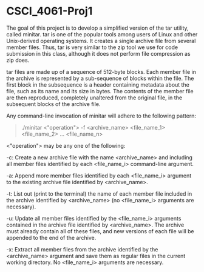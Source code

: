 # CSCI_4061-Proj1
The goal of this project is to develop a simplified version of the tar utility, called minitar. tar is one of the popular tools among users of Linux and other Unix-derived operating systems. It creates a single archive file from several member files. Thus, tar is very similar to the zip tool we use for code submission in this class, although it does not perform file compression as zip does.  

tar files are made up of a sequence of 512-byte blocks. Each member file in the archive is represented by a sub-sequence of blocks within the file. The first block in the subsequence is a header containing metadata about the file, such as its name and its size in bytes. The contents of the member file are then reproduced, completely unaltered from the original file, in the subsequent blocks of the archive file.  


Any command-line invocation of minitar will adhere to the following pattern:  


> ./minitar <"operation"> -f <archive_name> <file_name_1> <file_name_2> ... <file_name_n>   
> 
<"operation"> may be any one of the following:  


-c: Create a new archive file with the name <archive_name> and including all member files identified by each <file_name_i> command-line argument.  

-a: Append more member files identified by each <file_name_i> argument to the existing archive file identified by <archive_name>.   

-t: List out (print to the terminal) the name of each member file included in the archive identified by <archive_name> (no <file_name_i> arguments are necessary).   

-u: Update all member files identified by the <file_name_i> arguments contained in the archive file identified by <archive_name>. The archive must already contain all of these files, and new versions of each file will be appended to the end of the archive.   

-x: Extract all member files from the archive identified by the <archive_name> argument and save them as regular files in the current working directory. No <file_name_i> arguments are necessary.   

